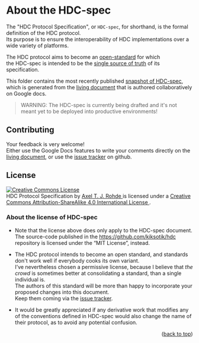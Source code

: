 <!-- 
      This is the README.md file with information intended for the audience and contributors to the HDC-spec.
-->

<a name="readme-top"></a>

# About the HDC-spec
The "HDC Protocol Specification", or ``HDC-spec``, for shorthand, is the formal definition of the HDC protocol.  
Its purpose is to ensure the interoperability of HDC implementations over a wide variety of platforms.  

The HDC protocol aims to become an [open-standard](https://en.wikipedia.org/wiki/Open_standard) for which  
the HDC-spec is intended to be the [single source of truth](https://en.wikipedia.org/wiki/Single_source_of_truth) 
of its specification.

This folder contains the most recently published [snapshot of HDC-spec](https://github.com/kiksotik/hdc/blob/main/doc/spec/HDC-Spec.pdf), which 
is generated from the [living document](https://docs.google.com/document/d/1Htyat0OVi6-MFcNb1sEzKRlgkEb7jygx74PWdzXvG7w/edit?usp=sharing) that 
is authored collaboratively on Google docs.

> WARNING: The HDC-spec is currently being drafted and it's not meant yet to be deployed into productive environments!

## Contributing
Your feedback is very welcome!  
Either use the Google Docs features to write your comments directly on the 
[living document](https://docs.google.com/document/d/1Htyat0OVi6-MFcNb1sEzKRlgkEb7jygx74PWdzXvG7w/edit?usp=sharing),
or use the [issue tracker](https://github.com/kiksotik/hdc/issues) on github.


## License 
<a rel="license" href="http://creativecommons.org/licenses/by-sa/4.0/">
  <img alt="Creative Commons License" style="border-width:0" src="https://i.creativecommons.org/l/by-sa/4.0/88x31.png" />
</a><br />
<span xmlns:dct="http://purl.org/dc/terms/" href="http://purl.org/dc/dcmitype/Text" property="dct:title" rel="dct:type">
  HDC Protocol Specification
</span> 
by <a xmlns:cc="http://creativecommons.org/ns#" href="https://github.com/kiksotik/hdc/blob/main/doc/spec/HDC-Spec.pdf" property="cc:attributionName" rel="cc:attributionURL">
  Axel T. J. Rohde
</a> 
is licensed under a 
<a rel="license" href="http://creativecommons.org/licenses/by-sa/4.0/">
  Creative Commons Attribution-ShareAlike 4.0 International License
</a>.

### About the license of HDC-spec
- Note that the license above does only apply to the HDC-spec document.  
  The source-code published in the https://github.com/kiksotik/hdc repository 
  is licensed under the “MIT License”, instead. 


- The HDC protocol intends to become an open standard, and standards don't work well if everybody cooks its own variant.   
  I’ve nevertheless chosen a permissive license, because I believe that *the crowd* is sometimes better at 
  consolidating a standard, than a single individual is.  
  The authors of this standard will be more than happy to incorporate your proposed changes into this document.  
  Keep them coming via the [issue tracker](https://github.com/kiksotik/hdc/issues).


- It would be greatly appreciated if any derivative work that modifies any of the conventions defined in HDC-spec would 
  also change the name of their protocol, as to avoid any potential confusion.
 


<p align="right">(<a href="#readme-top">back to top</a>)</p>
